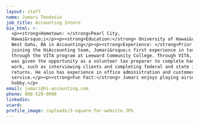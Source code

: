 ```yaml
---
layout: staff
name: Jumari Teodosio
job_title: Accounting Intern
bio_html: >-
  <p><strong>Hometown: </strong>Pearl City,
  Hawai&rsquo;i</p><p><strong>Education:</strong> University of Hawai&rsquo;i -
  West Oahu, BA in Accounting</p><p><strong>Experience: </strong>Prior to
  joining the HiAccounting team, Jumari&rsquo;s first experience in tax was
  through the VITA program at Leeward Community College. Through VITA, Jumari
  was given the opportunity as a volunteer tax preparer to complete hands-on
  work, such as interviewing clients and completing federal and state individual
  returns. He also has experience in office administration and customer
  service.</p><p><strong>Fun Fact:</strong> Jumari enjoys playing airsoft as a
  hobby.</p>
email: jumari@hi-accounting.com
phone: 808-529-9990
linkedin:
vcard:
profile_image: /uploads/3-square-for-website.JPG
---
```


